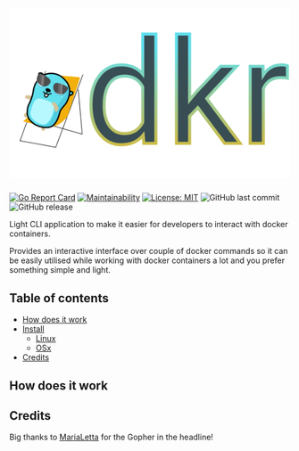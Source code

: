 # <img src="./dkr.svg"/>

[![Go Report Card](https://goreportcard.com/badge/github.com/Roverr/dkr)](https://goreportcard.com/report/github.com/Roverr/dkr)
 [![Maintainability](https://api.codeclimate.com/v1/badges/202152e83296250ab527/maintainability)](https://codeclimate.com/github/Roverr/rtsp-stream/maintainability)
 [![License: MIT](https://img.shields.io/badge/License-MIT-yellow.svg)](https://opensource.org/licenses/MIT)
 ![GitHub last commit](https://img.shields.io/github/last-commit/Roverr/dkr.svg)
 ![GitHub release](https://img.shields.io/github/release/Roverr/dkr.svg)
 
Light CLI application to make it easier for developers to interact with docker containers.

Provides an interactive interface over couple of docker commands so it can be easily utilised while working with docker containers a lot and you prefer something simple and light.

## Table of contents
* [How does it work](#how-does-it-work)
* [Install](#install)
    * [Linux](#linux)
    * [OSx](#osx)
* [Credits](#credits)

## How does it work

## Credits

Big thanks to [MariaLetta](https://github.com/MariaLetta/free-gophers-pack) for the Gopher in the headline!
